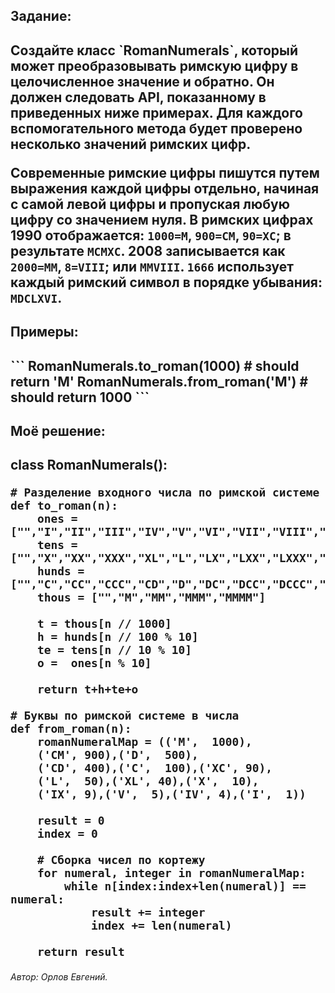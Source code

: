 <h2>Задание:<h2>
Создайте класс `RomanNumerals`, который может преобразовывать римскую цифру в целочисленное значение и обратно. Он должен следовать API, показанному в приведенных ниже примерах. Для каждого вспомогательного метода будет проверено несколько значений римских цифр.

Современные римские цифры пишутся путем выражения каждой цифры отдельно, начиная с самой левой цифры и пропуская любую цифру со значением нуля. В римских цифрах 1990 отображается: `1000=M`, `900=CM`, `90=XC`; в результате `MCMXC`. 2008 записывается как `2000=MM`, `8=VIII`; или `MMVIII`. `1666` использует каждый римский символ в порядке убывания: `MDCLXVI`.

<h2>Примеры:<h2>
```
RomanNumerals.to_roman(1000) # should return 'M'
RomanNumerals.from_roman('M') # should return 1000
```

<h2>Моё решение:<h2>

class RomanNumerals():

    # Разделение входного числа по римской системе
    def to_roman(n):
        ones = ["","I","II","III","IV","V","VI","VII","VIII","IX"]
        tens = ["","X","XX","XXX","XL","L","LX","LXX","LXXX","XC"]
        hunds = ["","C","CC","CCC","CD","D","DC","DCC","DCCC","CM"]
        thous = ["","M","MM","MMM","MMMM"]

        t = thous[n // 1000]
        h = hunds[n // 100 % 10]
        te = tens[n // 10 % 10]
        o =  ones[n % 10]

        return t+h+te+o

    # Буквы по римской системе в числа
    def from_roman(n):
        romanNumeralMap = (('M',  1000),
        ('CM', 900),('D',  500),
        ('CD', 400),('C',  100),('XC', 90),
        ('L',  50),('XL', 40),('X',  10),
        ('IX', 9),('V',  5),('IV', 4),('I',  1))

        result = 0
        index = 0

        # Сборка чисел по кортежу
        for numeral, integer in romanNumeralMap:
            while n[index:index+len(numeral)] == numeral:
                result += integer
                index += len(numeral)

        return result

<h6><span>Автор:</span> Орлов Евгений.</h6>
